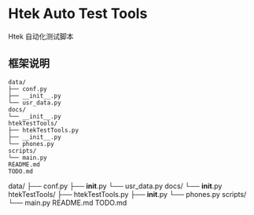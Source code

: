 # Htek Auto Test Tools

Htek 自动化测试脚本

## 框架说明
```
data/
├── conf.py
├── __init__.py
└── usr_data.py
docs/
└── __init__.py
htekTestTools/
├── htekTestTools.py
├── __init__.py
└── phones.py
scripts/
└── main.py
README.md
TODO.md
```
data/
├── conf.py
├── __init__.py
└── usr_data.py
docs/
└── __init__.py
htekTestTools/
├── htekTestTools.py
├── __init__.py
└── phones.py
scripts/
└── main.py
README.md
TODO.md

